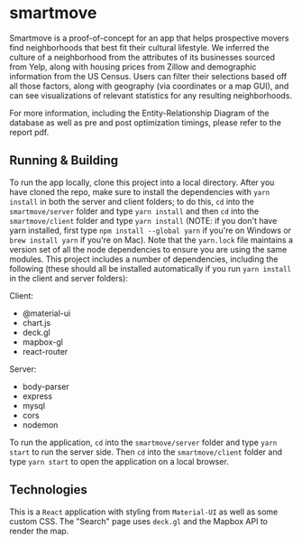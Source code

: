 # smartmove

Smartmove is a proof-of-concept for an app that helps prospective movers find neighborhoods that best fit their cultural lifestyle. 
We inferred the culture of a neighborhood from the attributes of its businesses sourced from Yelp, along with housing prices from Zillow and demographic information from the US Census.
Users can filter their selections based off all those factors, along with geography (via coordinates or a map GUI), and can see visualizations of relevant statistics for any resulting neighborhoods.

For more information, including the Entity-Relationship Diagram of the database as well as pre and post optimization timings, please refer to the report pdf.

## Running & Building
To run the app locally, clone this project into a local directory. After you have cloned the repo, make sure to install the dependencies with `yarn install` in both the server
and client folders; to do this, `cd` into the `smartmove/server` folder and type `yarn install` and then `cd` into the `smartmove/client` folder and type `yarn install` (NOTE: if 
you don't have yarn installed, first type `npm install --global yarn` if you're on Windows or `brew install yarn` if you're on Mac). Note that the `yarn.lock` file maintains a 
version set of all the node dependencies to ensure you are using the same modules. This project includes a number of dependencies, including the following (these should all be 
installed automatically if you run `yarn install` in the client and server folders):

Client:
- @material-ui
- chart.js
- deck.gl
- mapbox-gl
- react-router

Server:
- body-parser
- express
- mysql
- cors
- nodemon

To run the application, `cd` into the `smartmove/server` folder and type `yarn start` to run the server side. Then `cd` into the `smartmove/client` folder and type `yarn start`
to open the application on a local browser.

## Technologies
This is a `React` application with styling from `Material-UI` as well as some custom CSS. The "Search" page uses `deck.gl` and the Mapbox API to render the map.
